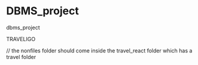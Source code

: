 # DBMS_project
dbms_project

TRAVELIGO


// the nonfiles folder should come inside the travel_react folder which has a travel folder
